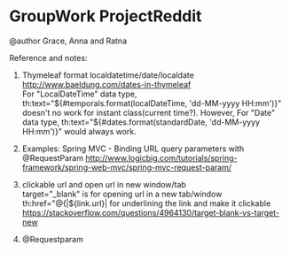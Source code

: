 # GroupWork ProjectReddit

@author Grace, Anna and Ratna


Reference and notes:

1) Thymeleaf format localdatetime/date/localdate
http://www.baeldung.com/dates-in-thymeleaf   
For "LocalDateTime" data type, th:text="${#temporals.format(localDateTime, 'dd-MM-yyyy HH:mm')}"           
doesn't no work for instant class(current time?).         
However, For "Date" data type, th:text="${#dates.format(standardDate, 'dd-MM-yyyy HH:mm')}" would always work.     
       
2) Examples: Spring MVC - Binding URL query parameters with @RequestParam
http://www.logicbig.com/tutorials/spring-framework/spring-web-mvc/spring-mvc-request-param/ 

3) clickable url and open url in new window/tab          
<a th:text="${link.title}" th:href="@{|${link.url}|}" target="_blank"></a>
target="_blank" is for opening url in a new tab/window
th:href="@{|${link.url}| for underlining the link and make it clickable
https://stackoverflow.com/questions/4964130/target-blank-vs-target-new

4) @Requestparam




